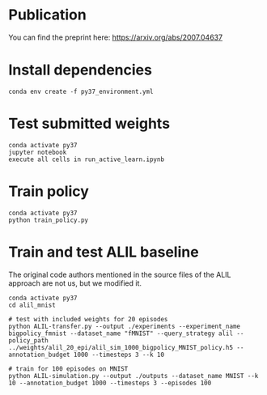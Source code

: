 # Publication

You can find the preprint here: https://arxiv.org/abs/2007.04637

# Install dependencies
```
conda env create -f py37_environment.yml
```

# Test submitted weights
```
conda activate py37
jupyter notebook
execute all cells in run_active_learn.ipynb
```

# Train policy
```
conda activate py37
python train_policy.py
``` 


# Train and test ALIL baseline

The original code authors mentioned in the source files of the ALIL approach are not us, but we modified it.

```
conda activate py37
cd alil_mnist

# test with included weights for 20 episodes 
python ALIL-transfer.py --output ./experiments --experiment_name bigpolicy_fmnist --dataset_name "fMNIST" --query_strategy alil --policy_path ../weights/alil_20_epi/alil_sim_1000_bigpolicy_MNIST_policy.h5 --annotation_budget 1000 --timesteps 3 --k 10

# train for 100 episodes on MNIST
python ALIL-simulation.py --output ./outputs --dataset_name MNIST --k 10 --annotation_budget 1000 --timesteps 3 --episodes 100
```
